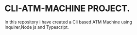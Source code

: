 # CLI-ATM-MACHINE PROJECT.
In this repository i have created a Cli based ATM Machine using Inquirer,Node js and Typescript.
